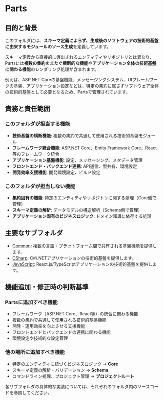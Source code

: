# Parts

## 目的と背景
このフォルダには、**スキーマ定義によらず、生成後のソフトウェアの技術的基盤に由来するモジュールのソース生成**を定義しています。

スキーマ定義から直接的に導出されるエンティティやリポジトリとは異なり、Partsには**複数の集約をまたぐ横断的な機能**や**アプリケーション全体の技術基盤に関わる機能**のレンダリング処理が含まれます。

例えば、ASP.NET Coreの基盤機能、メッセージングシステム、UIフレームワークの基盤、アプリケーション設定などは、特定の集約に属さずソフトウェア全体の技術的基盤として必要となるため、Partsで管理されています。

## 責務と責任範囲

### このフォルダが担当する機能
- **技術基盤の横断機能**: 複数の集約で共通して使用される技術的基盤モジュール
- **フレームワーク統合機能**: ASP.NET Core、Entity Framework Core、React等のフレームワーク統合
- **アプリケーション基盤機能**: 設定、メッセージング、メタデータ管理
- **フロントエンド・バックエンド連携**: API通信、型共有、環境設定
- **開発効率支援機能**: 開発環境設定、ビルド設定

### このフォルダが担当しない機能
- **集約固有の機能**: 特定のエンティティやリポジトリに関する処理（Core側で管理）
- **スキーマ定義の解析**: データモデルの構造解析（Schema側で管理）
- **アプリケーション固有のビジネスロジック**: ドメイン知識に依存する処理

## 主要なサブフォルダ

- [Common](./Common/): 複数の言語・プラットフォーム間で共有される基盤機能を提供します。
- [CSharp](./CSharp/): C#/.NETアプリケーションの技術的基盤を提供します。
- [JavaScript](./JavaScript/): React.js/TypeScriptアプリケーションの技術的基盤を提供します。

## 機能追加・修正時の判断基準

### Partsに追加すべき機能
- フレームワーク（ASP.NET Core、React等）の統合に関わる機能
- 複数の集約で共通して使用される技術的基盤機能
- 開発・運用効率を向上させる支援機能
- フロントエンドとバックエンドの連携に関わる機能
- 環境設定や技術的な設定管理

### 他の場所に追加すべき機能
- 特定のエンティティに紐づくビジネスロジック → **Core**
- スキーマ定義の解析・バリデーション → **Schema**
- コマンドライン処理、プロジェクト管理 → **プロジェクトルート**

各サブフォルダの具体的な実装については、それぞれのフォルダ内のソースコードを参照してください。
